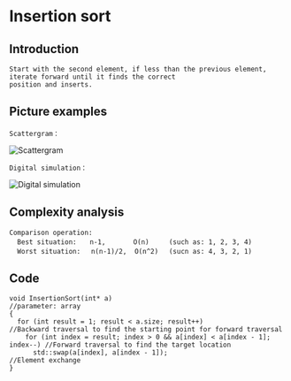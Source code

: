 # Insertion sort

## Introduction

    Start with the second element, if less than the previous element, iterate forward until it finds the correct
    position and inserts.

## Picture examples
    Scattergram：
![Scattergram](https://github.com/ToyoBai/Algorithm/blob/master/Sorting%20Algorithm/Sorting%20Algorithm%20Image/Insertion_sort1.gif?raw=true "Scattergram")    

    Digital simulation：
![Digital simulation](https://github.com/ToyoBai/Algorithm/blob/master/Sorting%20Algorithm/Sorting%20Algorithm%20Image/Insertion_sort2.gif?raw=true "Digital simulation")

## Complexity analysis
    Comparison operation:
      Best situation:　　n-1,       O(n)     (such as: 1, 2, 3, 4)
      Worst situation:　 n(n-1)/2,  O(n^2)　 (sucn as: 4, 3, 2, 1)

## Code
    void InsertionSort(int* a)                                                  //parameter: array
    {
      for (int result = 1; result < a.size; result++)                //Backward traversal to find the starting point for forward traversal
        for (int index = result; index > 0 && a[index] < a[index - 1]; index--) //Forward traversal to find the target location
          std::swap(a[index], a[index - 1]);                                    //Element exchange
    }
